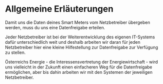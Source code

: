 # Allgemeine Erläuterungen

Damit uns die Daten deines Smart Meters vom Netzbetreiber übergeben werden, muss du uns eine Datenfreigabe erteilen.&#x20;

Jeder Netzbetreiber ist bei der Weiterentwicklung des eigenen IT-Systems dafür unterschiedlich weit und deshalb arbeiten wir daran für jeden Netzbetreiber hier eine kleine Hilfestellung zur Datenfreigabe zur Verfügung zu stellen.&#x20;

Österreichs Energie - die Interessensvertretung der Energiewirtschaft - wird uns vielleicht in der Zukunft einen einfacheren Weg für die Datenfreigabe ermöglichen, aber bis dahin arbeiten wir mit den Systemen der jeweiligen Netzbetreiber.&#x20;
